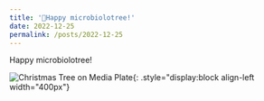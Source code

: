 ```yaml
---
title: '🦠Happy microbiolotree!'
date: 2022-12-25
permalink: /posts/2022-12-25
---
```

Happy microbiolotree!


![Christmas Tree on Media Plate](https://rengshu-li.github.io/academicpages/images/christmas-tree-media.png){: .style="display:block align-left width="400px"}
